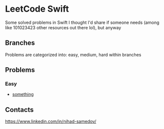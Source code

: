 # LeetCode Swift
Some solved problems in Swift I thought I'd share if someone needs (among like 101023423 other resources out there lol), but anyway

## Branches
Problems are categorized into: easy, medium, hard within branches

## Problems
### Easy
* [something](https://google.com)

## Contacts
https://www.linkedin.com/in/nihad-samedov/
